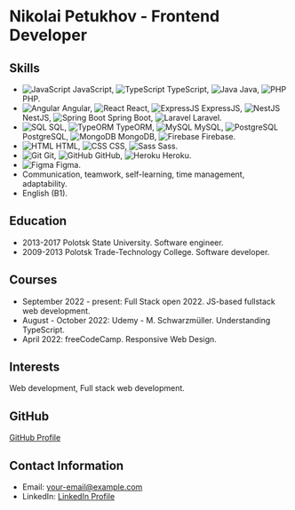 # Nikolai Petukhov - Frontend Developer

## Skills
- ![JavaScript](https://marwin1991.github.io/profile-technology-icons/js.svg) JavaScript, ![TypeScript](https://marwin1991.github.io/profile-technology-icons/ts.svg) TypeScript, ![Java](https://marwin1991.github.io/profile-technology-icons/java.svg) Java, ![PHP](https://marwin1991.github.io/profile-technology-icons/php.svg) PHP.
- ![Angular](https://marwin1991.github.io/profile-technology-icons/angular.svg) Angular, ![React](https://marwin1991.github.io/profile-technology-icons/react.svg) React, ![ExpressJS](https://marwin1991.github.io/profile-technology-icons/express.svg) ExpressJS, ![NestJS](https://marwin1991.github.io/profile-technology-icons/nestjs.svg) NestJS, ![Spring Boot](https://marwin1991.github.io/profile-technology-icons/spring-boot.svg) Spring Boot, ![Laravel](https://marwin1991.github.io/profile-technology-icons/laravel.svg) Laravel.
- ![SQL](https://marwin1991.github.io/profile-technology-icons/sql.svg) SQL, ![TypeORM](https://marwin1991.github.io/profile-technology-icons/typeorm.svg) TypeORM, ![MySQL](https://marwin1991.github.io/profile-technology-icons/mysql.svg) MySQL, ![PostgreSQL](https://marwin1991.github.io/profile-technology-icons/postgresql.svg) PostgreSQL, ![MongoDB](https://marwin1991.github.io/profile-technology-icons/mongodb.svg) MongoDB, ![Firebase](https://marwin1991.github.io/profile-technology-icons/firebase.svg) Firebase.
- ![HTML](https://marwin1991.github.io/profile-technology-icons/html.svg) HTML, ![CSS](https://marwin1991.github.io/profile-technology-icons/css.svg) CSS, ![Sass](https://marwin1991.github.io/profile-technology-icons/sass.svg) Sass.
- ![Git](https://marwin1991.github.io/profile-technology-icons/git.svg) Git, ![GitHub](https://marwin1991.github.io/profile-technology-icons/github.svg) GitHub, ![Heroku](https://marwin1991.github.io/profile-technology-icons/heroku.svg) Heroku.
- ![Figma](https://marwin1991.github.io/profile-technology-icons/figma.svg) Figma.
- Communication, teamwork, self-learning, time management, adaptability.
- English (B1).

## Education
- 2013-2017 Polotsk State University. Software engineer.
- 2009-2013 Polotsk Trade-Technology College. Software developer.

## Courses
- September 2022 - present: Full Stack open 2022. JS-based fullstack web development.
- August - October 2022: Udemy - M. Schwarzmüller. Understanding TypeScript.
- April 2022: freeCodeCamp. Responsive Web Design.

## Interests
Web development, Full stack web development.

## GitHub
[GitHub Profile](https://github.com/{your-github-username})

## Contact Information
- Email: [your-email@example.com](mailto:your-email@example.com)
- LinkedIn: [LinkedIn Profile](https://www.linkedin.com/in/{your-linkedin-username})


<!--### Hi there 👋-->

<!--
**nikolai-petukhov/nikolai-petukhov** is a ✨ _special_ ✨ repository because its `README.md` (this file) appears on your GitHub profile.

Here are some ideas to get you started:

- 🔭 I’m currently working on ...
- 🌱 I’m currently learning ...
- 👯 I’m looking to collaborate on ...
- 🤔 I’m looking for help with ...
- 💬 Ask me about ...
- 📫 How to reach me: ...
- 😄 Pronouns: ...
- ⚡ Fun fact: ...
-->
